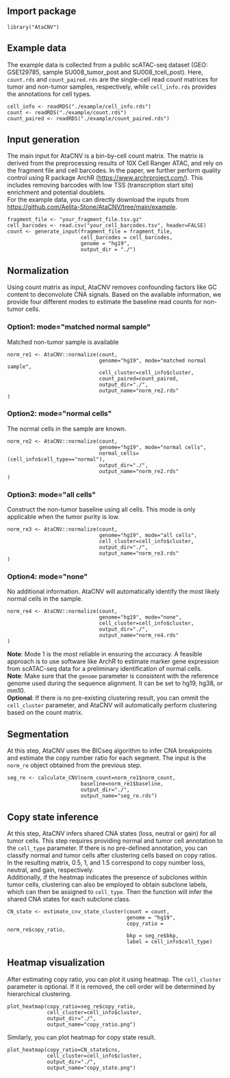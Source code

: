 ## Import package
```
library("AtaCNV")
```

## Example data
The example data is collected from a public scATAC-seq dataset (GEO: GSE129785, sample SU008_tumor_post and SU008_tcell_post). Here, `count.rds` and `count_paired.rds` are the single-cell read count matrices for tumor and non-tumor samples, respectively, while `cell_info.rds` provides the annotations for cell types.
```
cell_info <- readRDS("./example/cell_info.rds")
count <- readRDS("./example/count.rds")
count_paired <- readRDS("./example/count_paired.rds")
```

## Input generation
The main input for AtaCNV is a bin-by-cell count matrix. The matrix is derived from the preprocessing results of 10X Cell Ranger ATAC, and rely on the fragment file and cell barcodes. In the paper, we further perform quality control using R package ArchR (https://www.archrproject.com/). This includes removing barcodes with low TSS (transcription start site) enrichment and potential doublets. \
For the example data, you can directly download the inputs from https://github.com/Aelita-Stone/AtaCNV/tree/main/example.
```
fragment_file <- "your_fragment_file.tsv.gz"
cell_barcodes <- read.csv("your_cell_barcodes.tsv", header=FALSE)
count <- generate_input(fragment_file = fragment_file, 
                        cell_barcodes = cell_barcodes,
                        genome = "hg19",
                        output_dir = "./")
```

## Normalization
Using count matrix as input, AtaCNV removes confounding factors like GC content to deconvolute CNA signals. Based on the available information, we provide four different modes to estimate the baseline read counts for non-tumor cells.
### Option1: mode="matched normal sample"
Matched non-tumor sample is available
```
norm_re1 <- AtaCNV::normalize(count,
                              genome="hg19", mode="matched normal sample",
                              cell_cluster=cell_info$cluster,
                              count_paired=count_paired,
                              output_dir="./",
                              output_name="norm_re2.rds"
)
```

### Option2: mode="normal cells"
The normal cells in the sample are known.
```
norm_re2 <- AtaCNV::normalize(count,
                              genome="hg19", mode="normal cells",
                              normal_cells=(cell_info$cell_type=="normal"),
                              output_dir="./",
                              output_name="norm_re2.rds"
)
```

### Option3: mode="all cells"
Construct the non-tumor baseline using all cells. This mode is only applicable when the tumor purity is low.
```
norm_re3 <- AtaCNV::normalize(count,
                              genome="hg19", mode="all cells",
                              cell_cluster=cell_info$cluster,
                              output_dir="./",
                              output_name="norm_re3.rds"
)
```

### Option4: mode="none"
No additional information. AtaCNV will automatically identify the most likely normal cells in the sample.
```
norm_re4 <- AtaCNV::normalize(count,
                              genome="hg19", mode="none",
                              cell_cluster=cell_info$cluster,
                              output_dir="./",
                              output_name="norm_re4.rds"
)
```

**Note**: Mode 1 is the most reliable in ensuring the accuracy. A feasible approach is to use software like ArchR to estimate marker gene expression from scATAC-seq data for a preliminary identification of normal cells.\
**Note**: Make sure that the `genome` parameter is consistent with the reference genome used during the sequence alignment. It can be set to hg19, hg38, or mm10.\
**Optional**: If there is no pre-existing clustering result, you can ommit the `cell_cluster` parameter, and AtaCNV will automatically perform clustering based on the count matrix.

## Segmentation
At this step, AtaCNV uses the BICseq algorithm to infer CNA breakpoints and estimate the copy number ratio for each segment. The input is the `norm_re` object obtained from the previous step.
```
seg_re <- calculate_CNV(norm_count=norm_re1$norm_count,
                        baseline=norm_re1$baseline,
                        output_dir="./",
                        output_name="seg_re.rds")
```



## Copy state inference
At this step, AtaCNV infers shared CNA states (loss, neutral or gain) for all tumor cells. This step requires providing normal and tumor cell annotation to the `cell_type` parameter. If there is no pre-defined annotation, you can classify normal and tumor cells after clustering cells based on copy ratios. In the resulting matrix, 0.5, 1, and 1.5 correspond to copy number loss, neutral, and gain, respectively.\
Additionally, if the heatmap indicates the presence of subclones within tumor cells, clustering can also be employed to obtain subclone labels, which can then be assigned to `cell_type`. Then the function will infer the shared CNA states for each subclone class.
```
CN_state <- estimate_cnv_state_cluster(count = count,
                                       genome = "hg19",
                                       copy_ratio = norm_re$copy_ratio,
                                       bkp = seg_re$bkp,
                                       label = cell_info$cell_type)
```

## Heatmap visualization
After estimating copy ratio, you can plot it using heatmap. The `cell_cluster` parameter is optional. If it is removed, the cell order will be determined by hierarchical clustering.
```
plot_heatmap(copy_ratio=seg_re$copy_ratio, 
             cell_cluster=cell_info$cluster,
             output_dir="./",
             output_name="copy_ratio.png")
```
Similarly, you can plot heatmap for copy state result.
```
plot_heatmap(copy_ratio=CN_state$cns, 
             cell_cluster=cell_info$cluster,
             output_dir="./",
             output_name="copy_state.png")
```


